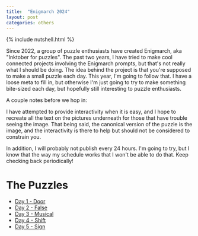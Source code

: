 ```yaml
---
title:  "Enigmarch 2024"
layout: post
categories: others
---
```


{% include nutshell.html %}

Since 2022, a group of puzzle enthusiasts have created Enigmarch, aka "Inktober for puzzles". The past two years, I have tried to make cool connected projects involving the Enigmarch prompts, but that's not really what I should be doing. The idea behind the project is that you're supposed to make a small puzzle each day. This year, I'm going to follow that. I have a loose meta to fill in, but otherwise I'm just going to try to make something bite-sized each day, but hopefully still interesting to puzzle enthusiasts.


A couple notes before we hop in:

I have attempted to provide interactivity when it is easy, and I hope to recreate all the text on the pictures underneath for those that have trouble seeing the image. That being said, the canonical version of the puzzle is the image, and the interactivity is there to help but should not be considered to constrain you.

In addition, I will probably not publish every 24 hours. I'm going to try, but I know that the way my schedule works that I won't be able to do that. Keep checking back periodically!

# The Puzzles

* [Day 1 - Door](../enigmarch24/01door/)
* [Day 2 - False](../enigmarch24/02false/)
* [Day 3 - Musical](../enigmarch24/03musical/)
* [Day 4 - Shift](../enigmarch24/04shift/)
* [Day 5 - Sign](../enigmarch24/05sign/)


